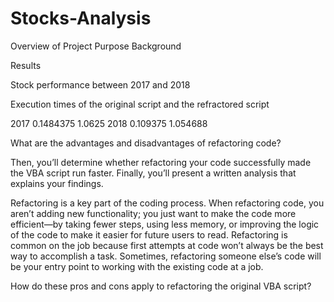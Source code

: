 # Stocks-Analysis

Overview of Project
Purpose 
Background

Results

Stock performance between 2017 and 2018

Execution times of the original script and the refractored script

2017 0.1484375 1.0625
2018 0.109375 1.054688

What are the advantages and disadvantages of refactoring code?

Then, you’ll determine whether refactoring your code successfully made the VBA script run faster. Finally, you’ll present a written analysis that explains your findings.

Refactoring is a key part of the coding process. When refactoring code, you aren’t adding new functionality; you just want to make the code more efficient—by taking fewer steps, using less memory, or improving the logic of the code to make it easier for future users to read. Refactoring is common on the job because first attempts at code won’t always be the best way to accomplish a task. Sometimes, refactoring someone else’s code will be your entry point to working with the existing code at a job.

How do these pros and cons apply to refactoring the original VBA script?
